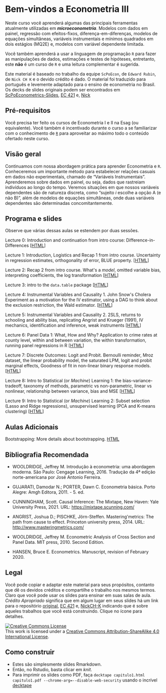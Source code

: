 # Bem-vindos a Econometria III

Neste curso você aprenderá algumas das principais ferramentas atualmente utilizadas em ***microeconometria***. Modelos com dados em painel, regressão com efeitos-fixos, diferença-em-diferenças, modelos de equações simultâneas, variáveis instrumentais e mínimos quadrados em dois estágios (MQ2E) e, modelos com variável dependente limitada.
 
Você também aprenderá a usar a linguagem de programação `R` para fazer as manipulações de dados, estimações e testes de hipóteses, entretanto, este **não** é um curso de `R` e uma leitura complementar é sugerida. 

Este material é baseado no trabalho da equipe `ScPoEcon`, de `Edward Rubin`, de `Nick CH K` e o devido crédito é dado. O material foi traduzido para português e levemente adaptado para o ensino de econometria no Brasil. Os decks de slides originais podem ser encontrados em [ScPoEconometrics-Slides](https://github.com/ScPoEcon/Advanced-Metrics-slides), [EC 421](https://github.com/edrubin/EC421S19) e, [Nick](https://github.com/NickCH-K/EconometricsSlides)


## Pré-requisitos

Você precisa ter feito os cursos de Econometria I e II na Esag (ou equivalente). Você também é incentivado durante o curso a se familiarizar com o conhecimento de [`R`](https://cran.r-project.org/) para aproveitar ao máximo todo o conteúdo ofertado neste curso.

## Visão geral

Continuamos com nossa abordagem prática para aprender Econometria e `R`. Conheceremos um importante método para estabelecer relações casuais em dados não experimentais, chamado de “Variáveis Instrumentais”. Aprenderemos sobre dados em painel, ou seja, dados que rastreiam indivíduos ao longo do tempo. Veremos situações em que nossos variáveis dependentes são de natureza discreta, como “sujeito *i* escolhe a opção A (e não B)”, além de modelos de equações simultâneas, onde duas variáveis dependentes são determinadas concomitantemente.


## Programa e slides

Observe que várias dessas aulas se estendem por duas sessões.


Lecture 0: Introduction and continuation from intro course: Difference-in-Differences  [[HTML](https://raw.githack.com/ScPoEcon/Advanced-Metrics-slides/master/lectures/00-DID/chapter_did.html)]

Lecture 1: Introduction, Logistics and Recap 1 from intro course. Uncertainty in regression estimates, orthogonality of error, BLUE property.  [[HTML](https://raw.githack.com/ScPoEcon/Advanced-Metrics-slides/master/lectures/01-recap/recap1.html)]

Lecture 2: Recap 2 from intro course. What's a *model*, omitted variable bias, interpreting coefficients, the log transformation [[HTML](https://raw.githack.com/ScPoEcon/Advanced-Metrics-slides/master/lectures/02-recap/recap2.html)]

Lecture 3: intro to the `data.table` package [[HTML](https://raw.githack.com/ScPoEcon/Advanced-Metrics-slides/master/lectures/03-datatable/03-datatable.html)]

Lecture 4: Instrumental Variables and Causality 1. John Snow's Cholera Experiment as a motivation for the IV estimator, using a DAG to think about the exclusion restriction, the Wald estimator. [[HTML](https://raw.githack.com/ScPoEcon/Advanced-Metrics-slides/master/lectures/04-IV/04-IV.html)]

Lecture 5: Instrumental Variables and Causality 2. 2SLS, returns to schooling and ability bias, replicating Angrist and Krueger (1991), IV mechanics, identification and inference, weak instruments [[HTML](https://raw.githack.com/ScPoEcon/Advanced-Metrics-slides/master/lectures/05-IV2/05-IV2.html)]

Lecture 6: Panel Data 1: What, How and Why? Application to crime rates at county level, within and between variation, the within transformation, running panel regressions in R [[HTML](https://raw.githack.com/ScPoEcon/Advanced-Metrics-slides/master/lectures/06-panel/06-panel.html)]

Lecture 7: Discrete Outcomes: Logit and Probit. Bernoulli reminder, Mroz dataset, the linear probability model, the saturated LPM, logit and probit marginal effects, Goodness of fit in non-linear binary response models. [[HTML](https://raw.githack.com/ScPoEcon/Advanced-Metrics-slides/master/lectures/07-probit/07-probit.html)]

Lecture 8: Intro to Statistical (or *Machine*) Learning 1: the bias-variance-tradeoff, taxonomy of methods, parametric vs non-parametric, linear vs nonlinear, relationship between variance, bias and MSE [[HTML](https://raw.githack.com/ScPoEcon/Advanced-Metrics-slides/master/lectures/08-learning/08-learning.html)]

Lecture 9: Intro to Statistical (or *Machine*) Learning 2: Subset selection (Lasso and Ridge regressions), unsupervised learning (PCA and K-means clustering) [[HTML](https://raw.githack.com/ScPoEcon/Advanced-Metrics-slides/master/lectures/09-unsupervised/09-unsupervised.html)]

## Aulas Adicionais

Bootstrapping: More details about bootstrapping. [HTML](https://raw.githack.com/rfbressan/econometria_slides/master/chapter_bootstrap/boostrap.html)

## Bibliografia Recomendada

* WOOLDRIDGE, Jeffrey M. Introdução à econometria: uma abordagem moderna. São Paulo: Cengage Learning, 2016. Tradução da 4ª edição norte-americana por José Antonio Ferreira. 

* GUJARATI, Damodar N.; PORTER, Dawn C. Econometria básica. Porto Alegre: Amgh Editora, 2011. - 5. ed. 

* CUNNINGHAM, Scott. Causal Inference: The Mixtape, New Haven: Yale University Press, 2021. URL: https://mixtape.scunning.com/

* ANGRIST, Joshua D.; PISCHKE, Jörn-Steffen. Mastering'metrics: The path from cause to effect. Princeton university press, 2014. URL: http://www.masteringmetrics.com/

* WOOLDRIDGE, Jeffrey M. Econometric Analysis of Cross Section and Panel Data. MIT press, 2010. Second Edition. 

* HANSEN, Bruce E. Econometrics. Manuscript, revision of February 2020.


## Legal

Você pode copiar e adaptar este material para seus propósitos, contanto que dê os devidos créditos e compartilhe o trabalho nos mesmos termos. Claro que você pode usar os slides para ensinar em suas salas de aula. *Crédito Apropriado* significa que em algum lugar em seus slides há um link para o repositório [original](https://github.com/ScPoEcon/Advanced-Metrics-slides), [EC 421](https://github.com/edrubin/EC421S19) e, [NickCH-K](https://github.com/NickCH-K/EconometricsSlides) indicando que é sobre aqueles trabalhos que você está construindo. Clique no ícone para detalhes.

<a rel="license" href="http://creativecommons.org/licenses/by-sa/4.0/"><img alt="Creative Commons License" style="border-width:0" src="https://i.creativecommons.org/l/by-sa/4.0/88x31.png" /></a><br />This work is licensed under a <a rel="license" href="http://creativecommons.org/licenses/by-sa/4.0/">Creative Commons Attribution-ShareAlike 4.0 International License</a>.

## Como construir

* Estes são simplesmente slides Rmarkdown.
* Então, no Rstudio, basta clicar em *knit*.
* Para imprimir os slides como PDF, faça
```decktape capitulo1.html capitulo1.pdf --chrome-arg=--disable-web-security```
usando o incrível [decktape](https://github.com/astefanutti/decktape)
